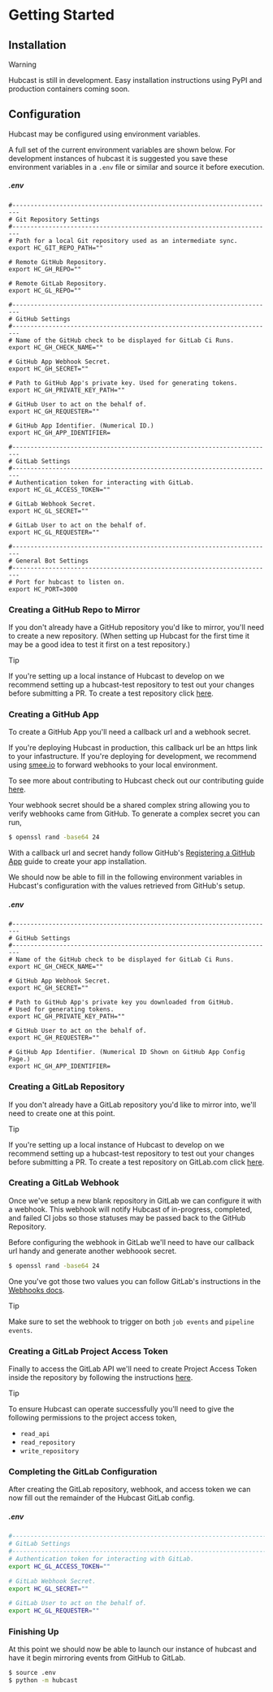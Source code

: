 # Getting Started
## Installation
> [!WARNING]
> Hubcast is still in development. Easy installation instructions using PyPI
> and production containers coming soon.

## Configuration
Hubcast may be configured using environment variables.

A full set of the current environment variables are shown below.
For development instances of hubcast it is suggested you save these environment
variables in a `.env` file or similar and source it before execution.

##### .env
```
#------------------------------------------------------------------------
# Git Repository Settings
#------------------------------------------------------------------------
# Path for a local Git repository used as an intermediate sync.
export HC_GIT_REPO_PATH=""

# Remote GitHub Repository.
export HC_GH_REPO=""

# Remote GitLab Repository.
export HC_GL_REPO=""

#------------------------------------------------------------------------
# GitHub Settings
#------------------------------------------------------------------------
# Name of the GitHub check to be displayed for GitLab Ci Runs.
export HC_GH_CHECK_NAME=""

# GitHub App Webhook Secret.
export HC_GH_SECRET=""

# Path to GitHub App's private key. Used for generating tokens.
export HC_GH_PRIVATE_KEY_PATH=""

# GitHub User to act on the behalf of.
export HC_GH_REQUESTER=""

# GitHub App Identifier. (Numerical ID.)
export HC_GH_APP_IDENTIFIER=

#------------------------------------------------------------------------
# GitLab Settings
#------------------------------------------------------------------------
# Authentication token for interacting with GitLab.
export HC_GL_ACCESS_TOKEN=""

# GitLab Webhook Secret.
export HC_GL_SECRET=""

# GitLab User to act on the behalf of.
export HC_GL_REQUESTER=""

#------------------------------------------------------------------------
# General Bot Settings
#------------------------------------------------------------------------
# Port for hubcast to listen on.
export HC_PORT=3000
```
### Creating a GitHub Repo to Mirror
If you don't already have a GitHub repository you'd like to mirror, you'll
need to create a new repository. (When setting up Hubcast for the first time
it may be a good idea to test it first on a test repository.)

> [!TIP]
> If you're setting up a local instance of Hubcast to develop on we recommend
> setting up a hubcast-test repository to test out your changes before
> submitting a PR. To create a test repository click
> [here](https://github.com/new?name=hubcast-test).


### Creating a GitHub App
To create a GitHub App you'll need a callback url and a webhook secret.

If you're deploying Hubcast in production, this callback url be an https link
to your infastructure. If you're deploying for development, we recommend
using [smee.io](https://smee.io) to forward webhooks to your local environment.

To see more about contributing to Hubcast check out our contributing
guide [here](contributing.md).

Your webhook secret should be a shared complex string allowing you to verify
webhooks came from GitHub. To generate a complex secret you can run,

```bash
$ openssl rand -base64 24
```

With a callback url and secret handy follow GitHub's
[Registering a GitHub App](https://docs.github.com/en/apps/creating-github-apps/registering-a-github-app/registering-a-github-app#registering-a-github-app)
guide to create your app installation.

We should now be able to fill in the following environment variables in
Hubcast's configuration with the values retrieved from GitHub's setup.

##### .env
```
#------------------------------------------------------------------------
# GitHub Settings
#------------------------------------------------------------------------
# Name of the GitHub check to be displayed for GitLab Ci Runs.
export HC_GH_CHECK_NAME=""

# GitHub App Webhook Secret.
export HC_GH_SECRET=""

# Path to GitHub App's private key you downloaded from GitHub.
# Used for generating tokens.
export HC_GH_PRIVATE_KEY_PATH=""

# GitHub User to act on the behalf of.
export HC_GH_REQUESTER=""

# GitHub App Identifier. (Numerical ID Shown on GitHub App Config Page.)
export HC_GH_APP_IDENTIFIER=
```

### Creating a GitLab Repository
If you don't already have a GitLab repository you'd like to mirror into,
we'll need to create one at this point.

> [!TIP]
> If you're setting up a local instance of Hubcast to develop on we recommend
> setting up a hubcast-test repository to test out your changes before
> submitting a PR. To create a test repository on GitLab.com click
> [here](https://gitlab.com/projects/new).

### Creating a GitLab Webhook
Once we've setup a new blank repository in GitLab we can configure it with a
webhook. This webhook will notify Hubcast of in-progress, completed, and failed
CI jobs so those statuses may be passed back to the GitHub Repository.

Before configuring the webhook in GitLab we'll need to have our callback url handy
and generate another webhoook secret.

```bash
$ openssl rand -base64 24
```

One you've got those two values you can follow GitLab's instructions in the
[Webhooks docs](https://docs.gitlab.com/ee/user/project/integrations/webhooks.html#configure-a-webhook-in-gitlab).

> [!TIP]
> Make sure to set the webhook to trigger on both `job events` and `pipeline events`.

### Creating a GitLab Project Access Token
Finally to access the GitLab API we'll need to create Project Access Token
inside the repository by following the instructions
[here](https://docs.gitlab.com/ee/user/project/settings/project_access_tokens.html#create-a-project-access-token).

> [!TIP]
> To ensure Hubcast can operate successfully you'll need to give the following permissions
> to the project access token,
> - `read_api`
> - `read_repository`
> - `write_repository`

### Completing the GitLab Configuration
After creating the GitLab repository, webhook, and access token we can now fill out the
remainder of the Hubcast GitLab config.

##### .env
```bash
#------------------------------------------------------------------------
# GitLab Settings
#------------------------------------------------------------------------
# Authentication token for interacting with GitLab.
export HC_GL_ACCESS_TOKEN=""

# GitLab Webhook Secret.
export HC_GL_SECRET=""

# GitLab User to act on the behalf of.
export HC_GL_REQUESTER=""
```

### Finishing Up
At this point we should now be able to launch our instance of hubcast
and have it begin mirroring events from GitHub to GitLab.

```bash
$ source .env
$ python -m hubcast
```
